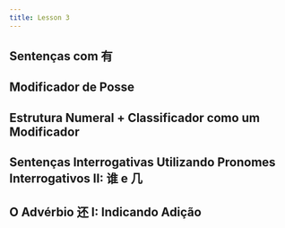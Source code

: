 ```yaml
---
title: Lesson 3
---
```

## Sentenças com 有
## Modificador de Posse
## Estrutura Numeral + Classificador como um Modificador
## Sentenças Interrogativas Utilizando Pronomes Interrogativos II: 谁 e 几
## O Advérbio 还 I: Indicando Adição